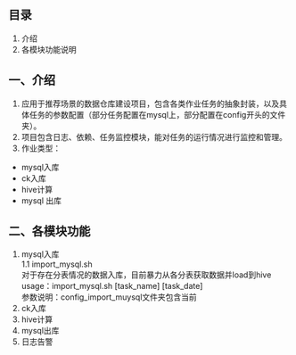 ## 目录
1. 介绍
2. 各模块功能说明

## <a name="module">一、介绍</a>
1. 应用于推荐场景的数据仓库建设项目，包含各类作业任务的抽象封装，以及具体任务的参数配置（部分任务配置在mysql上，部分配置在config开头的文件夹）。
2. 项目包含日志、依赖、任务监控模块，能对任务的运行情况进行监控和管理。
3. 作业类型：
 - mysql入库
 - ck入库
 - hive计算
 - mysql 出库

## <a name="module">二、各模块功能</a>
1. mysql入库  
1.1 import_mysql.sh  
      对于存在分表情况的数据入库，目前暴力从各分表获取数据并load到hive
      usage：import_mysql.sh [task_name] [task_date]  
      参数说明：config_import_muysql文件夹包含当前
2. ck入库
3. hive计算
4. mysql出库
5. 日志告警


